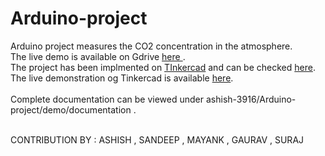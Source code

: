 # Arduino-project
<p>
 Arduino project measures the CO2 concentration in the atmosphere.<br>
The live demo is available on  Gdrive <a href="https://drive.google.com/file/d/1CLU2Dv1OqgSxz9hf8o34FG-miWdZaEpo/view">here </a> .<br>
The project has been implmented on <a href="https://www.tinkercad.com/dashboard?type=circuits&collection=designs">TInkercad</a> and can be checked <a href="https://www.tinkercad.com/things/c5qt1CwyIoA">here</a>.<br>
The live demonstration og Tinkercad is available  <a href="https://drive.google.com/file/d/142EQS4xu3rDvMHQ3KwjbZVtvGprCWU-K/view?usp=drivesdk">here</a>.<br><br>
Complete documentation can be viewed under ashish-3916/Arduino-project/demo/documentation .<br><br>

CONTRIBUTION BY : ASHISH , SANDEEP , MAYANK , GAURAV , SURAJ <br>
</p>
